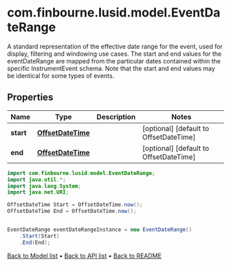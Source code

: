 # com.finbourne.lusid.model.EventDateRange
A standard representation of the effective date range for the event, used for display, filtering and windowing use cases.  The start and end values for the eventDateRange are mapped from the particular dates contained within the specific  InstrumentEvent schema. Note that the start and end values may be identical for some types of events.

## Properties

Name | Type | Description | Notes
------------ | ------------- | ------------- | -------------
**start** | [**OffsetDateTime**](OffsetDateTime.md) |  | [optional] [default to OffsetDateTime]
**end** | [**OffsetDateTime**](OffsetDateTime.md) |  | [optional] [default to OffsetDateTime]

```java
import com.finbourne.lusid.model.EventDateRange;
import java.util.*;
import java.lang.System;
import java.net.URI;

OffsetDateTime Start = OffsetDateTime.now();
OffsetDateTime End = OffsetDateTime.now();


EventDateRange eventDateRangeInstance = new EventDateRange()
    .Start(Start)
    .End(End);
```


[Back to Model list](../README.md#documentation-for-models) &#8226; [Back to API list](../README.md#documentation-for-api-endpoints) &#8226; [Back to README](../README.md)

